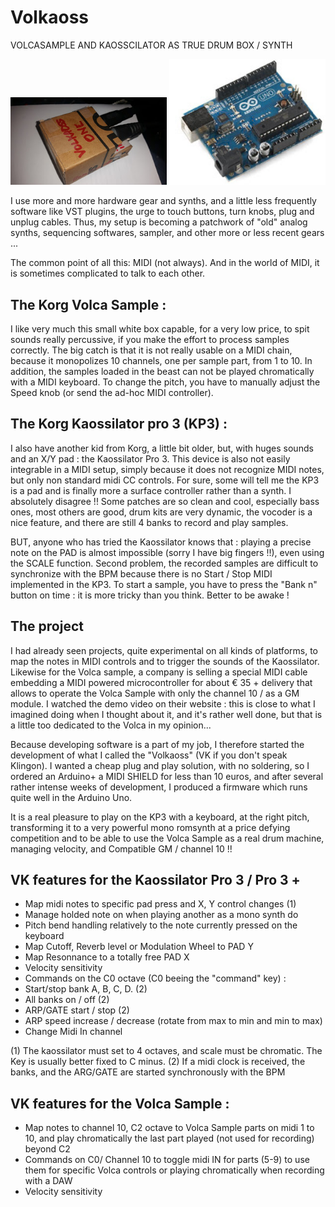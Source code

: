 # Volkaoss 
VOLCASAMPLE AND KAOSSCILATOR AS TRUE DRUM BOX / SYNTH

<img width="250" border="0" src="https://github.com/TheKikGen/Volkaoss/blob/master/doc/Volkaoss_paperbox.jpg?raw=true"  /> <img width="250" border="0" src="https://github.com/TheKikGen/Volkaoss/blob/master/doc/arduino_uno.jpg?raw=true"  />


I use more and more hardware gear and synths, and a little less frequently software like VST plugins, the urge to touch buttons, turn knobs, plug and unplug cables. Thus, my setup is becoming a patchwork of "old" analog synths, sequencing softwares, sampler, and other more or less recent gears ...

The common point of all this: MIDI (not always). And in the world of MIDI, it is sometimes complicated to talk to each other.

## The Korg Volca Sample :

I like very much this small white box capable, for a very low price, to spit sounds really percussive, if you make the effort to process samples correctly. The big catch is that it is not really usable on a MIDI chain, because it monopolizes 10 channels, one per sample part, from 1 to 10.   In addition, the samples loaded in the beast can not be played chromatically with a MIDI keyboard. To change the pitch, you have to manually adjust the Speed knob (or send the ad-hoc MIDI controller).

## The Korg Kaossilator pro 3 (KP3) :
I also have another kid from Korg, a little bit older, but, with huges sounds and an X/Y pad : the Kaossilator Pro 3. This device is also not easily integrable in a MIDI setup, simply because it does not recognize MIDI notes, but only non standard midi CC controls.  For sure, some will tell me the KP3 is a pad and is finally more a surface controller rather than a synth. I absolutely disagree !! Some patches are so clean and cool, especially bass ones, most others are good, drum kits are very dynamic, the vocoder is a nice feature, and there are still 4 banks to record and play samples.

BUT, anyone who has tried the Kaossilator knows that : playing a precise note on the PAD is almost impossible (sorry I have big fingers !!), even using the SCALE function. Second problem, the recorded samples are difficult to synchronize with the BPM because there is no Start / Stop MIDI implemented in the KP3. To start a sample, you have to press the "Bank n" button on time : it is more tricky than you think. Better to be awake ! 

## The project

I had already seen projects, quite experimental on all kinds of platforms, to map the notes in MIDI controls and to trigger the sounds of the Kaossilator. Likewise for the Volca sample, a company is selling a special MIDI cable embedding a MIDI powered microcontroller for about € 35 + delivery that allows to operate the Volca Sample with only the channel 10 / as a GM module. I watched the demo video on their website : this is close to what I imagined doing when I thought about it, and it's rather well done, but that is a little too dedicated to the Volca in my opinion...

Because developing software is a part of my job, I therefore started the development of what I called the "Volkaoss" (VK if you don't speak Klingon). I wanted a cheap plug and play solution, with no soldering, so I ordered an Arduino+ a MIDI SHIELD for less than 10 euros, and after several rather intense weeks of development, I produced a firmware which runs quite well in the Arduino Uno.

It is a real pleasure to play on the KP3 with a keyboard, at the right pitch, transforming it to a very powerful mono romsynth at a price defying competition and to be able to use the Volca Sample as a real drum machine, managing velocity, and Compatible GM / channel 10 !!

## VK features for the Kaossilator Pro 3 / Pro 3 +

- Map midi notes to specific pad press and X, Y control changes (1)
- Manage holded note on when playing another as a mono synth do
- Pitch bend handling relatively to the note currently pressed on the keyboard
- Map Cutoff, Reverb level or Modulation Wheel to PAD Y 
- Map Resonnance to a totally free PAD X
- Velocity sensitivity
- Commands on the C0 octave  (C0 beeing the "command" key) :
- Start/stop bank A, B, C, D.  (2)
- All banks on / off (2)
- ARP/GATE start / stop (2)
- ARP speed increase / decrease (rotate from max to min and min to max)
- Change Midi In channel

(1) The kaossilator must set to 4 octaves, and scale must be chromatic. The Key is usually better fixed to C minus.
(2) If a midi clock is received, the banks, and the ARG/GATE are started synchronously with the BPM



## VK features for the Volca Sample :

- Map notes to channel 10, C2 octave to Volca Sample parts on midi 1 to 10, and play chromatically the last part played (not used for recording) beyond C2
- Commands on C0/ Channel 10 to toggle midi IN for parts (5-9) to use them for specific Volca controls or playing chromatically when recording with a DAW 
- Velocity sensitivity

